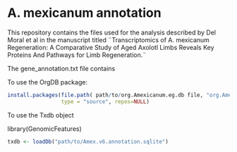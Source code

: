 # A. mexicanum annotation

This repository contains the files used for the analysis described by Del Moral et al in the manuscript titled ¨Transcriptomics of A. mexicanum Regeneration: A Comparative Study of Aged Axolotl Limbs Reveals Key Proteins And Pathways for Limb Regeneration.¨

The gene_annotation.txt file contains 

To use the OrgDB package:

```R
install.packages(file.path( path/to/org.Amexicanum.eg.db file, "org.Amexicanum.eg.db"), 
                 type = "source", repos=NULL)
```
To use the Txdb object

library(GenomicFeatures)
```R
txdb <- loadDb("path/to/Amex.v6.annotation.sqlite")
```

